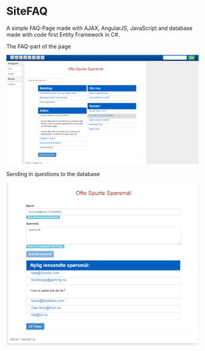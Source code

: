 # SiteFAQ
A simple FAQ-Page made with AJAX, AngularJS, JavaScript and database made with code first Entity Framework in C#.

The FAQ-part of the page

![The FAQ-part of the page](https://raw.githubusercontent.com/NegatioN/SiteFAQ/master/Capture.PNG)

Sending in questions to the database

![Sending in questions to the database](https://raw.githubusercontent.com/NegatioN/SiteFAQ/master/Capture2.PNG)

